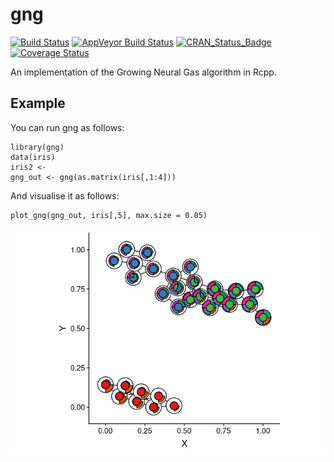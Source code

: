 gng
===

[![Build
Status](https://travis-ci.org/rcannood/gng.svg?branch=master)](https://travis-ci.org/rcannood/gng)
[![AppVeyor Build
Status](https://ci.appveyor.com/api/projects/status/github/rcannood/gng?branch=master&svg=true)](https://ci.appveyor.com/project/rcannood/gng)
[![CRAN\_Status\_Badge](https://www.r-pkg.org/badges/version/gng)](https://cran.r-project.org/package=gng)
[![Coverage
Status](https://codecov.io/gh/rcannood/gng/branch/master/graph/badge.svg)](https://codecov.io/gh/rcannood/gng?branch=master)

An implementation of the Growing Neural Gas algorithm in Rcpp.

Example
-------

You can run gng as follows:

    library(gng)
    data(iris)
    iris2 <- 
    gng_out <- gng(as.matrix(iris[,1:4]))

And visualise it as follows:

    plot_gng(gng_out, iris[,5], max.size = 0.05)

![](man/figures/README_plot-1.png)
